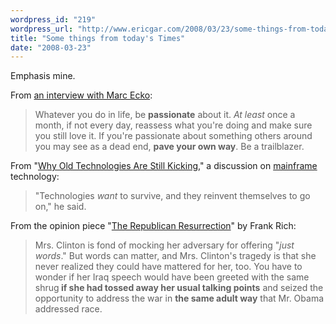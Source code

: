 ```yaml
---
wordpress_id: "219"
wordpress_url: "http://www.ericgar.com/2008/03/23/some-things-from-todays-times/"
title: "Some things from today's Times"
date: "2008-03-23"
---
```

Emphasis mine.

From <a href="http://www.nytimes.com/2008/03/23/jobs/23boss.html">an interview with Marc Ecko</a>:

> Whatever you do in life, be <strong>passionate</strong> about
> it. <em>At least</em> once a month, if not every day, reassess what
> you're doing and make sure you still love it. If you're passionate
> about something others around you may see as a dead end, <strong>pave
> your own way</strong>. Be a trailblazer.

From "<a
href="http://www.nytimes.com/2008/03/23/technology/23digi.html">Why
Old Technologies Are Still Kicking</a>," a discussion on <a
href="http://en.wikipedia.org/wiki/Mainframe_computer">mainframe</a>
technology:

> "Technologies <em>want</em> to survive, and they reinvent themselves
> to go on," he said.

From the opinion piece "<a href="http://www.nytimes.com/2008/03/23/opinion/23rich.html">The Republican Resurrection</a>" by Frank Rich:

> Mrs. Clinton is fond of mocking her adversary for offering "<em>just
> words</em>." But words can matter, and Mrs. Clinton's tragedy is that
> she never realized they could have mattered for her, too. You have
> to wonder if her Iraq speech would have been greeted with the same
> shrug<strong> if she had tossed away her usual talking points</strong>
> and seized the opportunity to address the war in <strong>the same
> adult way</strong> that Mr. Obama addressed race.


